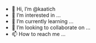 - 👋 Hi, I’m @kaatich
- 👀 I’m interested in ...
- 🌱 I’m currently learning ...
- 💞️ I’m looking to collaborate on ...
- 📫 How to reach me ...

<!---
kaatich/kaatich is a ✨ special ✨ repository because its `README.md` (this file) appears on your GitHub profile.
You can click the Preview link to take a look at your changes.
--->
